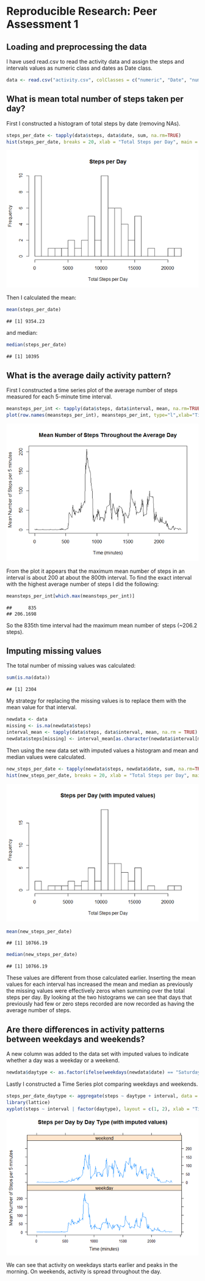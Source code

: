 # Reproducible Research: Peer Assessment 1


## Loading and preprocessing the data

I have used read.csv to read the activity data and assign the steps and intervals values as numeric class and dates as Date class.


```r
data <- read.csv("activity.csv", colClasses = c("numeric", "Date", "numeric"), na.strings = "NA")
```

## What is mean total number of steps taken per day?

First I constructed a histogram of total steps by date (removing NAs).

```r
steps_per_date <- tapply(data$steps, data$date, sum, na.rm=TRUE)
hist(steps_per_date, breaks = 20, xlab = "Total Steps per Day", main = "Steps per Day")
```

![](PA1_template_files/figure-html/unnamed-chunk-2-1.png)<!-- -->

Then I calculated the mean:

```r
mean(steps_per_date)
```

```
## [1] 9354.23
```

and median:

```r
median(steps_per_date)
```

```
## [1] 10395
```

## What is the average daily activity pattern?

First I constructed a time series plot of the average number of steps measured for each 5-minute time interval.

```r
meansteps_per_int <- tapply(data$steps, data$interval, mean, na.rm=TRUE)
plot(row.names(meansteps_per_int), meansteps_per_int, type="l",xlab="Time (minutes)", ylab="Mean Number of Steps per 5 minutes", main="Mean Number of Steps Throughout the Average Day")
```

![](PA1_template_files/figure-html/unnamed-chunk-5-1.png)<!-- -->

From the plot it appears that the maximum mean number of steps in an interval is about 200 at about the 800th interval. To find the exact interval with the highest average number of steps I did the following:

```r
meansteps_per_int[which.max(meansteps_per_int)]
```

```
##      835 
## 206.1698
```

So the 835th time interval had the maximum mean number of steps (~206.2 steps).

## Imputing missing values

The total number of missing values was calculated:

```r
sum(is.na(data))
```

```
## [1] 2304
```

My strategy for replacing the missing values is to replace them with the mean value for that interval.

```r
newdata <- data
missing <- is.na(newdata$steps)
interval_mean <- tapply(data$steps, data$interval, mean, na.rm = TRUE)
newdata$steps[missing] <- interval_mean[as.character(newdata$interval[missing])]
```

Then using the new data set with imputed values a histogram and mean and median values were calculated.

```r
new_steps_per_date <- tapply(newdata$steps, newdata$date, sum, na.rm=TRUE)
hist(new_steps_per_date, breaks = 20, xlab = "Total Steps per Day", main = "Steps per Day (with imputed values)")
```

![](PA1_template_files/figure-html/unnamed-chunk-9-1.png)<!-- -->


```r
mean(new_steps_per_date)
```

```
## [1] 10766.19
```


```r
median(new_steps_per_date)
```

```
## [1] 10766.19
```

These values are different from those calculated earlier. Inserting the mean values for each interval has increased the mean and median as previously the missing values were effectively zeros when summing over the total steps per day.
By looking at the two histograms we can see that days that previously had few or zero steps recorded are now recorded as having the average number of steps.

## Are there differences in activity patterns between weekdays and weekends?

A new column was added to the data set with imputed values to indicate whether a day was a weekday or a weekend.

```r
newdata$daytype <- as.factor(ifelse(weekdays(newdata$date) == "Saturday" | weekdays(newdata$date) == "Sunday", "weekend", "weekday"))
```

Lastly I constructed a Time Series plot comparing weekdays and weekends.

```r
steps_per_date_daytype <- aggregate(steps ~ daytype + interval, data = newdata, FUN=mean)
library(lattice)
xyplot(steps ~ interval | factor(daytype), layout = c(1, 2), xlab = "Time (minutes)", ylab = "Mean Number of Steps per 5 minutes", main = "Steps per Day by Day Type (with imputed values)", type="l", data = steps_per_date_daytype)
```

![](PA1_template_files/figure-html/unnamed-chunk-13-1.png)<!-- -->

We can see that activity on weekdays starts earlier and peaks in the morning. On weekends, activity is spread throughout the day.
